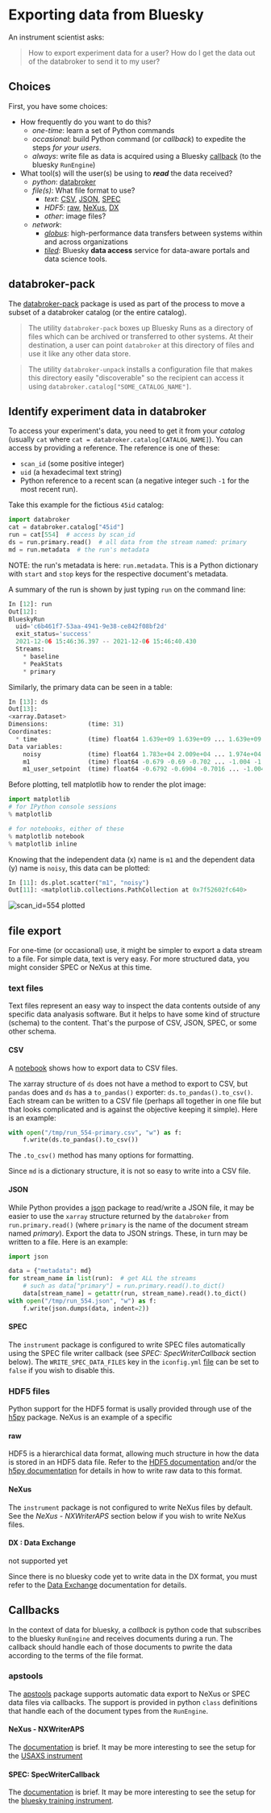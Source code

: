 # Exporting data from Bluesky

An instrument scientist asks:

> How to export experiment data for a user?
> How do I get the data out of the databroker to send it to my user?

## Choices

First, you have some choices:

- How frequently do you want to do this?
  - _one-time_: learn a set of Python commands
  - _occasional_: build Python command (or _callback_) to expedite the steps _for your users_.
  - _always_: write file as data is acquired using a Bluesky
    [callback](https://blueskyproject.io/bluesky/callbacks.html?highlight=callback#overview-of-callbacks) (to the bluesky `RunEngine`)
- What tool(s) will the user(s) be using to **_read_** the data received?
  - _python_: [databroker](https://blueskyproject.io/databroker/)
  - _file(s)_: What file format to use?
    - _text_:
      [CSV](https://docs.python.org/3/library/csv.html),
      [JSON](https://docs.python.org/3/library/json.html),
      [SPEC](https://certif.com/spec_manual/idx.html)
    - _HDF5_:
      [raw](https://portal.hdfgroup.org/display/HDF5/HDF5),
      [NeXus](https://www.nexusformat.org/),
      [DX](https://www.aps.anl.gov/Science/Scientific-Software/DataExchange)
    - _other_: image files?
  - _network_:
    - _[globus](https://www.globus.org/data-transfer)_:
      high-performance data transfers between systems within and across organizations
    - _[tiled](https://blueskyproject.io/tiled/)_:
      Bluesky **data access** service for data-aware portals and data science tools.

## databroker-pack

The [databroker-pack](https://blueskyproject.io/databroker-pack/) package
is used as part of the process to move a subset of a databroker catalog (or the entire catalog).

> The utility `databroker-pack` boxes up Bluesky Runs as a directory of
> files which can be archived or transferred to other systems. At their
> destination, a user can point `databroker` at this directory of files
> and use it like any other data store.

> The utility `databroker-unpack` installs a configuration file that
> makes this directory easily "discoverable" so the recipient can access
> it using `databroker.catalog["SOME_CATALOG_NAME"]`.

## Identify experiment data in databroker

To access your experiment's data, you need to get it from your _catalog_
(usually `cat` where `cat = databroker.catalog[CATALOG_NAME]`).  You can
access by providing a reference.  The reference is one of these:

- `scan_id` (some positive integer)
- `uid` (a hexadecimal text string)
- Python reference to a recent scan (a negative integer such `-1` for
  the most recent run).

Take this example for the fictious `45id` catalog:

```python
import databroker
cat = databroker.catalog["45id"]
run = cat[554]  # access by scan_id
ds = run.primary.read()  # all data from the stream named: primary
md = run.metadata  # the run's metadata
```

NOTE: the run's metadata is here: `run.metadata`.
This is a Python dictionary with `start` and `stop` keys for the respective document's metadata.

A summary of the run is shown by just typing `run` on the command line:

```python
In [12]: run
Out[12]:
BlueskyRun
  uid='c6b461f7-53aa-4941-9e38-ce842f08bf2d'
  exit_status='success'
  2021-12-06 15:46:36.397 -- 2021-12-06 15:46:40.430
  Streams:
    * baseline
    * PeakStats
    * primary
```

Similarly, the primary data can be seen in a table:

```python
In [13]: ds
Out[13]:
<xarray.Dataset>
Dimensions:           (time: 31)
Coordinates:
  * time              (time) float64 1.639e+09 1.639e+09 ... 1.639e+09 1.639e+09
Data variables:
    noisy             (time) float64 1.783e+04 2.009e+04 ... 1.974e+04 1.745e+04
    m1                (time) float64 -0.679 -0.69 -0.702 ... -1.004 -1.015
    m1_user_setpoint  (time) float64 -0.6792 -0.6904 -0.7016 ... -1.004 -1.015
```


Before plotting, tell matplotlib how to render the plot image:

```python
import matplotlib
# for IPython console sessions
% matplotlib

# for notebooks, either of these
% matplotlib notebook
% matplotlib inline
```

Knowing that the independent data (x) name is `m1` and the dependent data (y) name is `noisy`, this data can be plotted:

```python
In [11]: ds.plot.scatter("m1", "noisy")
Out[11]: <matplotlib.collections.PathCollection at 0x7f52602fc640>
```

![scan_id=554 plotted](../_static/554-plot-scatter.png)

## file export

For one-time (or occasional) use, it might be simpler to export a data
stream to a file.  For simple data, text is very easy.  For more
structured data, you  might consider SPEC or NeXus at this time.

### text files

Text files represent an easy way to inspect the data contents outside of
any specific data analyasis software.  But it helps to have some kind of
structure (schema) to the content.  That's the purpose of CSV, JSON,
SPEC, or some other schema.

#### CSV

A [notebook](./_export_to_csv.ipynb) shows how to export data to CSV files.

The xarray structure of `ds` does not have a method to export to CSV,
but `pandas` does and `ds` has a `to_pandas()` exporter:
`ds.to_pandas().to_csv()`.  Each stream can be written to a CSV file
(perhaps all together in one file but that looks complicated and is
against the objective keeping it simple).  Here is an example:

```python
with open("/tmp/run_554-primary.csv", "w") as f:
    f.write(ds.to_pandas().to_csv())
```

The `.to_csv()` method has many options for formatting.

Since `md` is a dictionary structure, it is not so easy to write into a CSV file.

#### JSON

While Python provides a
[json](https://docs.python.org/3/library/json.html) package to
read/write a JSON file, it may be easier to use the `xarray` structure
returned by the `databroker` from `run.primary.read()` (where  `primary`
is the name of the document stream named _primary_).  Export the data to
JSON strings.  These, in turn may be written to a file.  Here is an
example:

```python
import json

data = {"metadata": md}
for stream_name in list(run):  # get ALL the streams
    # such as data["primary"] = run.primary.read().to_dict()
    data[stream_name] = getattr(run, stream_name).read().to_dict()
with open("/tmp/run_554.json", "w") as f:
    f.write(json.dumps(data, indent=2))
```

#### SPEC

The `instrument` package is configured to write SPEC files automatically
using the SPEC file writer callback (see _SPEC: SpecWriterCallback_ section
below).  The `WRITE_SPEC_DATA_FILES` key in the `iconfig.yml`
[file](https://github.com/BCDA-APS/bluesky_training/blob/main/bluesky/instrument/iconfig.yml)
can be set to `false` if you wish to disable this.

### HDF5 files

Python support for the HDF5 format is usally provided through use of the
[h5py](https://www.h5py.org/) package.  NeXus is an example of a specific

#### raw

HDF5 is a hierarchical data format, allowing much structure in how the
data is stored in an HDF5 data file.  Refer to the [HDF5
documentation](https://portal.hdfgroup.org/display/HDF5/HDF5) and/or the
[h5py documentation](https://www.h5py.org/) for details in how to write
raw data to this format.

#### NeXus

The `instrument` package is not configured to write NeXus files by default.  See
the _NeXus - NXWriterAPS_ section below if you wish to write NeXus files.

#### DX : Data Exchange

not supported yet

Since there is no bluesky code yet to write data in the DX format, you
must refer to the [Data
Exchange](https://www.aps.anl.gov/Science/Scientific-Software/DataExchange)
documentation for details.

## Callbacks

In the context of data for bluesky, a _callback_ is python code that
subscribes to the bluesky `RunEngine` and receives documents during a
run.  The callback should handle each of those documents to pwrite the
data according to the terms of the file format.

### apstools

The
[apstools](https://bcda-aps.github.io/apstools/source/_filewriters.html)
package supports automatic data export to NeXus or SPEC data files via
callbacks.  The support is provided in python `class` definitions that
handle each of the document types from the `RunEngine`.

#### NeXus - NXWriterAPS

The
[documentation](https://bcda-aps.github.io/apstools/source/_filewriters.html#apstools.filewriters.NXWriterAPS)
is brief.  It may be more interesting to see the setup for the [USAXS
instrument](https://github.com/APS-USAXS/ipython-usaxs/blob/master/profile_bluesky/startup/instrument/callbacks/nxwriter_usaxs.py)

#### SPEC: SpecWriterCallback

The
[documentation](https://bcda-aps.github.io/apstools/source/_filewriters.html#apstools.filewriters.SpecWriterCallback)
is brief.  It may be more interesting to see the setup for the [bluesky
training
instrument](https://github.com/BCDA-APS/bluesky_training/blob/main/bluesky/instrument/callbacks/spec_data_file_writer.py).
